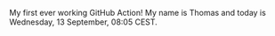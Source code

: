 My first ever working GitHub Action!
My name is Thomas and today is Wednesday, 13 September, 08:05 CEST. 
